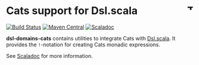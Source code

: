 # Cats support for Dsl.scala <a href="http://thoughtworks.com/"><img align="right" src="https://www.thoughtworks.com/imgs/tw-logo.png" title="ThoughtWorks" height="15"/></a>

[![Build Status](https://travis-ci.org/ThoughtWorksInc/dsl-domains-cats.svg?branch=master)](https://travis-ci.org/ThoughtWorksInc/dsl-domains-cats)
[![Maven Central](https://img.shields.io/maven-central/v/com.thoughtworks.dsl/domains-cats_2.12.svg?label=Maven%20Central)](https://search.maven.org/artifact/com.thoughtworks.dsl/domains-cats_2.12)
[![Scaladoc](https://javadoc.io/badge/com.thoughtworks.dsl/domains-cats_2.12.svg?label=scaladoc)](https://javadoc.io/page/com.thoughtworks.dsl/domains-cats_2.12/latest/com/thoughtworks/dsl/domains/cats$.html)

**dsl-domains-cats** contains utilities to integrate Cats with [Dsl.scala](https://github.com/ThoughtWorksInc/Dsl.scala). It provides the `!`-notation for creating Cats monadic expressions.

See [Scaladoc](https://javadoc.io/page/com.thoughtworks.dsl/domains-cats_2.12/latest/com/thoughtworks/dsl/domains/cats$.html) for more information.

